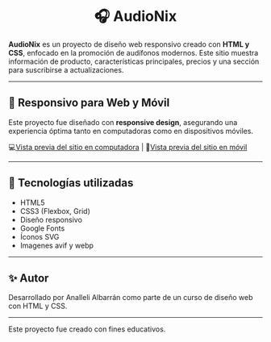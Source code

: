 <h1 align="center">🎧 AudioNix</h1>

**AudioNix** es un proyecto de diseño web responsivo creado con **HTML y CSS**, enfocado en la promoción de audífonos modernos. Este sitio muestra información de producto, características principales, precios y una sección para suscribirse a actualizaciones.

---

## 📱 Responsivo para Web y Móvil

Este proyecto fue diseñado con **responsive design**, asegurando una experiencia óptima tanto en computadoras como en dispositivos móviles.

💻[Vista previa del sitio en computadora](./img/computadora.jpeg)    |    📱[Vista previa del sitio en móvil](./img/movil.jpeg)

---

## 🚀 Tecnologías utilizadas

- HTML5
- CSS3 (Flexbox, Grid)
- Diseño responsivo
- Google Fonts
- Íconos SVG
- Imagenes avif y webp

---
✨ Autor
---

Desarrollado por Analleli Albarrán como parte de un curso de diseño web con HTML y CSS.

---

Este proyecto fue creado con fines educativos.
